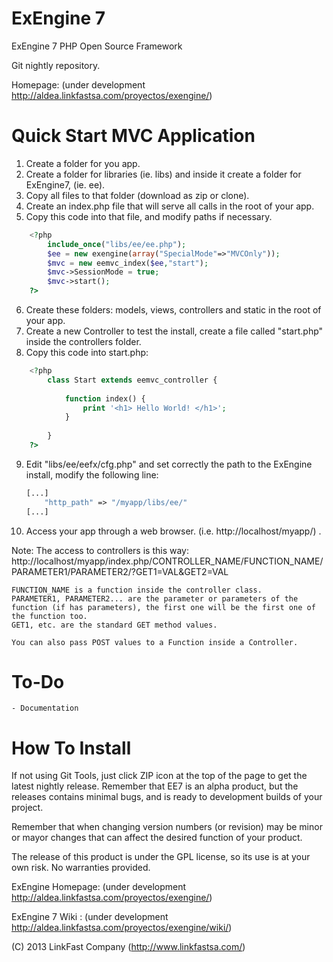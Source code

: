 ExEngine 7
==========

ExEngine 7 PHP Open Source Framework

Git nightly repository.

Homepage: (under development http://aldea.linkfastsa.com/proyectos/exengine/)
 
Quick Start MVC Application
===========================

1. Create a folder for you app.
2. Create a folder for libraries (ie. libs) and inside it create a folder for ExEngine7, (ie. ee).
3. Copy all files to that folder (download as zip or clone).
4. Create an index.php file that will serve all calls in the root of your app.
5. Copy this code into that file, and modify paths if necessary.

```php
	<?php
		include_once("libs/ee/ee.php");
		$ee = new exengine(array("SpecialMode"=>"MVCOnly"));
		$mvc = new eemvc_index($ee,"start");
		$mvc->SessionMode = true;
		$mvc->start();
	?>
```

6. Create these folders: models, views, controllers and static in the root of your app.
7. Create a new Controller to test the install, create a file called "start.php" inside the controllers folder.
8. Copy this code into start.php:
```php
	<?php
		class Start extends eemvc_controller {
			
			function index() {
				print '<h1> Hello World! </h1>';
			}
		
		}
	?>
```
9. Edit "libs/ee/eefx/cfg.php" and set correctly the path to the ExEngine install, modify the following line:
	```php
	[...]
		"http_path" => "/myapp/libs/ee/"
	[...]
	```
10. Access your app through a web browser. (i.e. http://localhost/myapp/) .

Note: The access to controllers is this way:
	http://localhost/myapp/index.php/CONTROLLER_NAME/FUNCTION_NAME/PARAMETER1/PARAMETER2/?GET1=VAL&GET2=VAL
	
	FUNCTION_NAME is a function inside the controller class.
	PARAMETER1, PARAMETER2... are the parameter or parameters of the function (if has parameters), the first one will be the first one of the function too.
	GET1, etc. are the standard GET method values.

	You can also pass POST values to a Function inside a Controller.
	
To-Do
=====
	- Documentation

How To Install
==============

If not using Git Tools, just click ZIP icon at the top of the page to get the latest nightly release.
Remember that EE7 is an alpha product, but the releases contains minimal bugs, and is ready to development builds of your project.

Remember that when changing version numbers (or revision) may be minor or mayor changes that can affect the desired function of your product.

The release of this product is under the GPL license, so its use is at your own risk. No warranties provided.

ExEngine Homepage: (under development http://aldea.linkfastsa.com/proyectos/exengine/)

ExEngine 7 Wiki  : (under development http://aldea.linkfastsa.com/proyectos/exengine/wiki/)

(C) 2013 LinkFast Company (http://www.linkfastsa.com/)